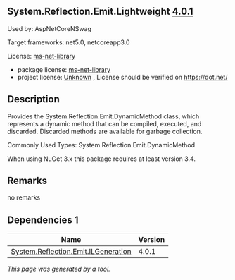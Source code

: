 System.Reflection.Emit.Lightweight [4.0.1](https://www.nuget.org/packages/System.Reflection.Emit.Lightweight/4.0.1)
--------------------

Used by: AspNetCoreNSwag

Target frameworks: net5.0, netcoreapp3.0

License: [ms-net-library](../../../../licenses/ms-net-library) 

- package license: [ms-net-library](http://go.microsoft.com/fwlink/?LinkId=329770) 
- project license: [Unknown](https://dot.net/) , License should be verified on https://dot.net/

Description
-----------
Provides the System.Reflection.Emit.DynamicMethod class, which represents a dynamic method that can be compiled, executed, and discarded. Discarded methods are available for garbage collection.

Commonly Used Types:
System.Reflection.Emit.DynamicMethod
 
When using NuGet 3.x this package requires at least version 3.4.

Remarks
-----------
no remarks


Dependencies 1
-----------

|Name|Version|
|----------|:----|
|[System.Reflection.Emit.ILGeneration](../../../../packages/nuget.org/system.reflection.emit.ilgeneration/4.0.1)|4.0.1|

*This page was generated by a tool.*